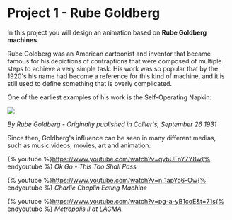 # Project 1 - Rube Goldberg

In this project you will design an animation based on **Rube Goldberg machines**.

Rube Goldberg was an American cartoonist and inventor that became famous for his depictions of contraptions that were composed of multiple steps to achieve a very simple task. His work was so popular that by the 1920's his name had become a reference for this kind of machine, and it is still used to define something that is overly complicated.

One of the earliest examples of his work is the Self-Operating Napkin:

![](https://upload.wikimedia.org/wikipedia/commons/a/a9/Rube_Goldberg%27s_%22Self-Operating_Napkin%22_%28cropped%29.gif)

_By Rube Goldberg - Originally published in Collier's, September 26 1931_

Since then, Goldberg's influence can be seen in many different medias, such as music videos, movies, art and animation:

{% youtube %}https://www.youtube.com/watch?v=qybUFnY7Y8w{% endyoutube %}
_Ok Go - This Too Shall Pass_

{% youtube %}https://www.youtube.com/watch?v=n_1apYo6-Ow{% endyoutube %}
_Charlie Chaplin Eating Machine_

{% youtube %}https://www.youtube.com/watch?v=pg-a-yB1coE&t=71s{% endyoutube %}
_Metropolis ll at LACMA_













